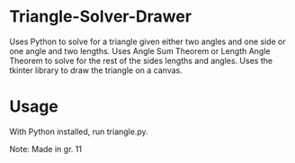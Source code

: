 # Triangle-Solver-Drawer
Uses Python to solve for a triangle given either two angles and one side or one angle and two lengths. 
Uses Angle Sum Theorem or Length Angle Theorem to solve for the rest of the sides lengths and angles.
Uses the tkinter library to draw the triangle on a canvas.

# Usage
With Python installed, run triangle.py.

Note:
Made in gr. 11
